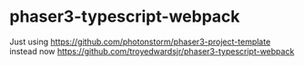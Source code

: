 # phaser3-typescript-webpack

Just using https://github.com/photonstorm/phaser3-project-template instead now
https://github.com/troyedwardsjr/phaser3-typescript-webpack 
